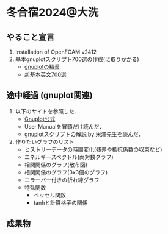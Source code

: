 # 冬合宿2024@大洗

## やること宣言
1. Installation of OpenFOAM v2412 
2. 基本gnuplotスクリプト700選の作成(に取りかかる) 
   - [gnuplotの精義](https://www.amazon.co.jp/gnuplot%E3%81%AE%E7%B2%BE%E7%BE%A9%E2%80%95%E3%83%95%E3%83%AA%E3%83%BC%E3%81%AE%E9%AB%98%E6%A9%9F%E8%83%BD%E3%82%B0%E3%83%A9%E3%83%95%E4%BD%9C%E6%88%90%E3%83%84%E3%83%BC%E3%83%AB%E3%82%92%E4%BD%BF%E3%81%84%E3%81%93%E3%81%AA%E3%81%99-%E5%B1%B1%E6%9C%AC-%E6%98%8C%E5%BF%97/dp/4877833048) 
   - [新基本英文700選](https://www.sundaibunko.jp/contents/book/20077/)

## 途中経過 (gnuplot関連)
1. 以下のサイトを参照した．
   - [Gnuplot公式](http://www.gnuplot.info/)
   - User Manualを冒頭だけ読んだ．
   - [gnuplotスクリプトの解説 by 米澤先生](https://sk.kuee.kyoto-u.ac.jp/person/yonezawa/contents/program/gnuplot/index.html)を読んだ．
2. 作りたいグラフのリスト
   - ヒストリーデータの時間変化(残差や抵抗係数の収束など)
   - エネルギースペクトル(両対数グラフ)
   - 相関関係のグラフ(散布図)
   - 相関関係のグラフ(3x3個のグラフ)
   - エラーバー付きの折れ線グラフ
   - 特殊関数
      - ベッセル関数
      - tanhと計算格子の関係

## 成果物
